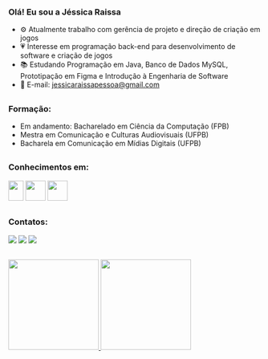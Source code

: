 ### Olá! Eu sou a Jéssica Raissa



- ⚙️ Atualmente trabalho com gerência de projeto e direção de criação em jogos
- 💗 Interesse em programação back-end para desenvolvimento de software e criação de jogos
- 📚 Estudando Programação em Java, Banco de Dados MySQL, Prototipação em Figma e Introdução à Engenharia de Software
- 💬 E-mail: jessicaraissapessoa@gmail.com

##

<div>
  
### Formação:

- Em andamento: Bacharelado em Ciência da Computação (FPB)
- Mestra em Comunicação e Culturas Audiovisuais (UFPB)
- Bacharela em Comunicação em Mídias Digitais (UFPB)  
  
  
</div>  

##

<div>

### Conhecimentos em:
  
  <img src="https://cdn.jsdelivr.net/gh/devicons/devicon/icons/figma/figma-original.svg" width="30" height="40"/>
  <img src="https://cdn.jsdelivr.net/gh/devicons/devicon/icons/java/java-original-wordmark.svg" width="40" height="40"/>
  <img src="https://cdn.jsdelivr.net/gh/devicons/devicon/icons/mysql/mysql-original-wordmark.svg" width="40" height="40"/>
  
</div>
  
##
  
<div>
  
### Contatos:
  
 <a href="https://www.instagram.com/jessica_raissa_pessoa/?hl=pt-br" target="_blank"><img src="https://img.shields.io/badge/-Instagram-%23E4405F?style=for-the-badge&logo=instagram&logoColor=white" target="_blank"></a>
  <a href = "mailto:jessicaraissapessoa@gmail.com"><img src="https://img.shields.io/badge/-Gmail-%23333?style=for-the-badge&logo=gmail&logoColor=white" target="_blank"></a>
  <a href="https://www.linkedin.com/in/j%C3%A9ssica-raissa-pessoa/" target="_blank"><img src="https://img.shields.io/badge/-LinkedIn-%230077B5?style=for-the-badge&logo=linkedin&logoColor=white" target="_blank"></a>

##
  
<div>
  <a href="https://github.com/jessicaraissa">
  <img height="180em" src="https://github-readme-stats.vercel.app/api?username=jessicaraissa&show_icons=true&theme=highcontrast&include_all_commits=true&count_private=true"/>
  <img height="180em" src="https://github-readme-stats.vercel.app/api/top-langs/?username=jessicaraissa&layout=compact&langs_count=7&theme=highcontrast"/>
</div>

<div>
  
<!-- backup outra forma para ícones de linguagens:  

<div style="display: inline_block"><br>
  <img align="center" alt="Rafa-Js" height="30" width="40" src="https://raw.githubusercontent.com/devicons/devicon/master/icons/java/java-plain.svg">
  <img align="center" alt="Rafa-Ts" height="30" width="40" src="https://raw.githubusercontent.com/devicons/devicon/master/icons/mysql/mysql-plain.svg">
  <img align="center" alt="Rafa-Ts" height="30" width="40" src="https://raw.githubusercontent.com/devicons/devicon/master/icons/figma/figma-plain.svg">

</div>
  
--> 

 
